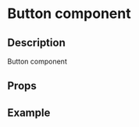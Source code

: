 <script setup>
import Button from '~/uibutton/src/Button.vue';

const buttonPlaygroundCode = '<Button  class="btn btn--primary">Click me</Button>';
</script>

# Button component

## Description

Button component

## Props

<Props :of="Button"></Props>

## Example

<Playground 
  :code="buttonPlaygroundCode"
  :components="{ Button }">
</Playground>
